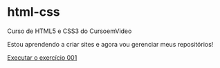 # html-css
 Curso de HTML5 e CSS3 do CursoemVideo

 Estou aprendendo a criar sites e agora vou gerenciar meus repositórios!

 <a href="https://jcskater.github.io/html-css/modulo01/exercicios/ex001/index.html">Executar o exercício 001</a>
